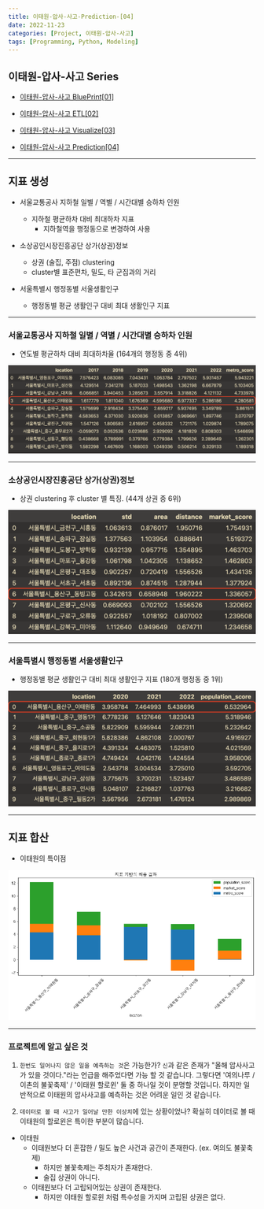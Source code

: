 ```yaml
---
title: 이태원-압사-사고-Prediction-[04]
date: 2022-11-23
categories: [Project, 이태원-압사-사고]
tags: [Programming, Python, Modeling]
---
```


## 이태원-압사-사고 Series

- [이태원-압사-사고 BluePrint[01]](/posts/itaewon-halloween-crowd-crush-01/)

- [이태원-압사-사고 ETL[02]](/posts/itaewon-halloween-crowd-crush-02/)

- [이태원-압사-사고 Visualize[03]](/posts/itaewon-halloween-crowd-crush-03/)

- [이태원-압사-사고 Prediction[04]](/posts/itaewon-halloween-crowd-crush-04/)  

---

## 지표 생성

- 서울교통공사 지하철 일별 / 역별 / 시간대별 승하차 인원
  - 지하철 평균하차 대비 최대하차 지표
    - 지하철역을 행정동으로 변경하여 사용

- 소상공인시장진흥공단 상가(상권)정보
  - 상권 (술집, 주점) clustering
  - cluster별 표준편차, 밀도, 타 군집과의 거리

- 서울특별시 행정동별 서울생활인구
  - 행정동별 평균 생활인구 대비 최대 생활인구 지표

---

### 서울교통공사 지하철 일별 / 역별 / 시간대별 승하차 인원

- 연도별 평균하차 대비 최대하차율 (164개의 행정동 중 4위)

![image](/assets/img/_posts/project/itaewon-halloween-crowd-crush/final_metro_score.png)

---

### 소상공인시장진흥공단 상가(상권)정보

- 상권 clustering 후 cluster 별 특징. (44개 상권 중 6위)

![image](/assets/img/_posts/project/itaewon-halloween-crowd-crush/final_market_score.png)

---

### 서울특별시 행정동별 서울생활인구

- 행정동별 평균 생활인구 대비 최대 생활인구 지표 (180개 행정동 중 1위)

![image](/assets/img/_posts/project/itaewon-halloween-crowd-crush/final_population_score.png)

---

## 지표 합산

- 이태원의 특이점

![image](/assets/img/_posts/project/itaewon-halloween-crowd-crush/final.png)

---

### 프로젝트에 알고 싶은 것

1. `한번도 일어나지 않은 일을 예측하는 것`은 가능한가?
`신`과 같은 존재가 "올해 압사사고가 있을 것이다."라는 언급을 해주었다면 가능 할 것 같습니다.
그렇다면 '여의나루 / 이촌의 불꽃축제' / '이태원 할로윈' 둘 중 하나일 것이 분명할 것입니다.
하지만 일반적으로 이태원의 압사사고를 예측하는 것은 어려운 일인 것 같습니다.

2. `데이터로 볼 때 사고가 일어날 만한 이상치`에 있는 상황이었나?
확실히 데이터로 볼 때 이태원의 할로윈은 특이한 부분이 많습니다.

- 이태원
  - 이태원보다 더 혼잡한 / 밀도 높은 사건과 공간이 존재한다. (ex. 여의도 불꽃축제)
    - 하지만 불꽃축제는 주최자가 존재한다.
    - 술집 상권이 아니다.
  - 이태원보다 더 고립되어있는 상권이 존재한다.
    - 하지만 이태원 할로윈 처럼 특수성을 가지며 고립된 상권은 없다.

